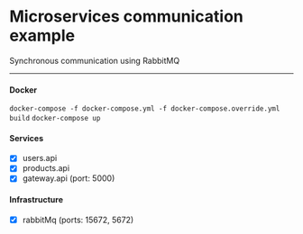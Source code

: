 # Microservices communication example

Synchronous communication using RabbitMQ

---

#### Docker

`docker-compose -f docker-compose.yml -f docker-compose.override.yml build`
`docker-compose up`

#### Services

- [x] users.api
- [x] products.api
- [x] gateway.api (port: 5000)

#### Infrastructure

- [x] rabbitMq (ports: 15672, 5672)